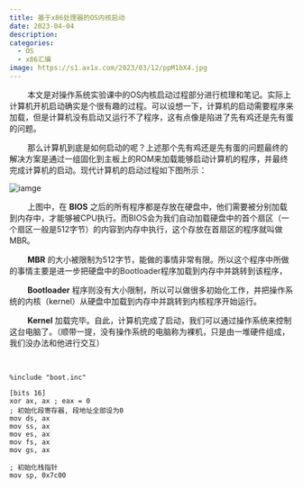 ```yaml
---
title: 基于x86处理器的OS内核启动
date: 2023-04-04
description: 
categories: 
  - OS
  - x86汇编
image: https://s1.ax1x.com/2023/03/12/ppM1bX4.jpg
---
```


&emsp;&emsp; 本文是对操作系统实验课中的OS内核启动过程部分进行梳理和笔记。实际上计算机开机启动确实是个很有趣的过程。可以设想一下，计算机的启动需要程序来加载，但是计算机没有启动又运行不了程序，这有点像是陷进了先有鸡还是先有蛋的问题。

&emsp;&emsp; 那么计算机到底是如何启动的呢？上述那个先有鸡还是先有蛋的问题最终的解决方案是通过一组固化到主板上的ROM来加载能够启动计算机的程序，并最终完成计算机的启动。现代计算机的启动过程如下图所示：

![iamge](https://s1.ax1x.com/2023/04/04/pp4HD8e.png)

&emsp;&emsp; 上图中，在 **BIOS** 之后的所有程序都是存放在硬盘中，他们需要被分别加载到内存中，才能够被CPU执行。而BIOS会为我们自动加载硬盘中的首个扇区（一个扇区一般是512字节）的内容到内存中执行，这个存放在首扇区的程序就叫做MBR。

&emsp;&emsp; **MBR** 的大小被限制为512字节，能做的事情非常有限。所以这个程序中所做的事情主要是进一步把硬盘中的Bootloader程序加载到内存中并跳转到该程序，

&emsp;&emsp; **Bootloader** 程序则没有大小限制，所以可以做很多初始化工作，并把操作系统的内核（kernel）从硬盘中加载到内存中并跳转到内核程序开始运行。

&emsp;&emsp; **Kernel** 加载完毕。自此，计算机完成了启动，我们可以通过操作系统来控制这台电脑了。（顺带一提，没有操作系统的电脑称为裸机，只是由一堆硬件组成，我们没办法和他进行交互）

&emsp;&emsp; 


```x86asm
%include "boot.inc"

[bits 16]
xor ax, ax ; eax = 0
; 初始化段寄存器, 段地址全部设为0
mov ds, ax
mov ss, ax
mov es, ax
mov fs, ax
mov gs, ax

; 初始化栈指针
mov sp, 0x7c00    
```
